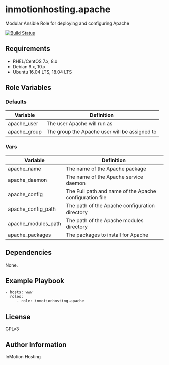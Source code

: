 inmotionhosting.apache
=========

Modular Ansible Role for deploying and configuring Apache

[![Build Status](https://travis-ci.org/inmotionhosting/apache.png?branch=master)](https://travis-ci.org/inmotionhosting/apache)

Requirements
------------

* RHEL/CentOS 7.x, 8.x
* Debian 9.x, 10.x
* Ubuntu 16.04 LTS, 18.04 LTS

Role Variables
--------------

### Defaults
| Variable | Definition |
| -------- | ---------- |
| apache_user  | The user Apache will run as
| apache_group | The group the Apache user will be assigned to

### Vars
| Variable | Definition |
| -------- | ---------- |
| apache_name         | The name of the Apache package
| apache_daemon       | The name of the Apache service daemon
| apache_config       | The Full path and name of the Apache configuration file
| apache_config_path  | The path of the Apache configuration directory
| apache_modules_path | The path of the Apache modules directory
| apache_packages     | The packages to install for Apache

Dependencies
------------

None.

Example Playbook
----------------

    - hosts: www
      roles:
         - role: inmotionhosting.apache

License
-------

GPLv3

Author Information
------------------

InMotion Hosting
